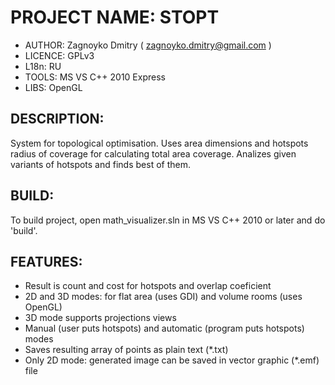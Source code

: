 PROJECT NAME: STOPT
================================================================================
- AUTHOR:   Zagnoyko Dmitry ( zagnoyko.dmitry@gmail.com )  
- LICENCE:  GPLv3    
- L18n:     RU
- TOOLS:    MS VS C++ 2010 Express
- LIBS:     OpenGL

DESCRIPTION:
--------------------------------------------------------------------------------
System for topological optimisation. Uses area dimensions and hotspots radius of 
coverage for calculating total area coverage. Analizes given variants of hotspots
and finds best of them.

BUILD: 
--------------------------------------------------------------------------------
To build project, open math_visualizer.sln in MS VS C++ 2010 or later and do 
'build'.

FEATURES:
--------------------------------------------------------------------------------
- Result is count and cost for hotspots and overlap coeficient
- 2D and 3D modes: for flat area (uses GDI) and volume rooms (uses OpenGL)
- 3D mode supports projections views
- Manual (user puts hotspots) and automatic (program puts hotspots) modes
- Saves resulting array of points as plain text (*.txt)
- Only 2D mode: generated image can be saved in vector graphic (*.emf) file
